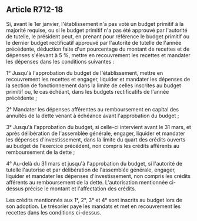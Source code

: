 Article R712-18
----
Si, avant le 1er janvier, l'établissement n'a pas voté un budget primitif à la
majorité requise, ou si le budget primitif n'a pas été approuvé par l'autorité
de tutelle, le président peut, en prenant pour référence le budget primitif ou
le dernier budget rectificatif approuvé par l'autorité de tutelle de l'année
précédente, déduction faite d'un pourcentage du montant de recettes et de
dépenses s'élevant à 5 %, mettre en recouvrement les recettes et mandater les
dépenses dans les conditions suivantes :

1° Jusqu'à l'approbation du budget de l'établissement, mettre en recouvrement
les recettes et engager, liquider et mandater les dépenses de la section de
fonctionnement dans la limite de celles inscrites au budget primitif ou, le cas
échéant, dans les budgets rectificatifs de l'année précédente ;

2° Mandater les dépenses afférentes au remboursement en capital des annuités de
la dette venant à échéance avant l'approbation du budget ;

3° Jusqu'à l'approbation du budget, si celle-ci intervient avant le 31 mars, et
après délibération de l'assemblée générale, engager, liquider et mandater les
dépenses d'investissement, dans la limite du quart des crédits ouverts au budget
de l'exercice précédent, non compris les crédits afférents au remboursement de
la dette ;

4° Au-delà du 31 mars et jusqu'à l'approbation du budget, si l'autorité de
tutelle l'autorise et par délibération de l'assemblée générale, engager,
liquider et mandater les dépenses d'investissement, non compris les crédits
afférents au remboursement de la dette. L'autorisation mentionnée ci-dessus
précise le montant et l'affectation des crédits.

Les crédits mentionnés aux 1°, 2°, 3° et 4° sont inscrits au budget lors de son
adoption. Le trésorier paye les mandats et met en recouvrement les recettes dans
les conditions ci-dessus.
